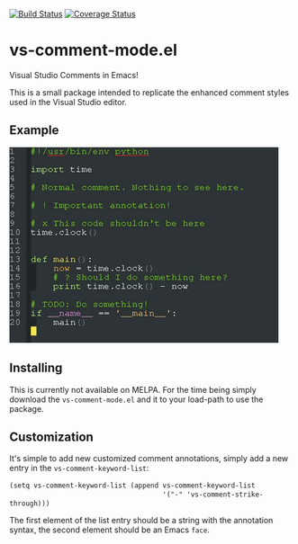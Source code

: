 [![Build Status](https://travis-ci.org/Xaldew/vs-comment-el.svg?branch=master)](https://travis-ci.org/Xaldew/vs-comment-el)
[![Coverage Status](https://coveralls.io/repos/github/Xaldew/vs-comment-el/badge.svg?branch=master)](https://coveralls.io/github/Xaldew/vs-comment-el?branch=master)

# vs-comment-mode.el

 Visual Studio Comments in Emacs!

This is a small package intended to replicate the enhanced comment styles used
in the Visual Studio editor.


## Example

![](https://raw.githubusercontent.com/xaldew/vs-comment-el/master/images/vs-comment-mode.gif)


## Installing

This is currently not available on MELPA. For the time being simply download the
`vs-comment-mode.el` and it to your load-path to use the package.


## Customization

It's simple to add new customized comment annotations, simply add a new entry in
the `vs-comment-keyword-list`:

    (setq vs-comment-keyword-list (append vs-comment-keyword-list
                                          '("-" 'vs-comment-strike-through)))

The first element of the list entry should be a string with the annotation
syntax, the second element should be an Emacs `face`.
